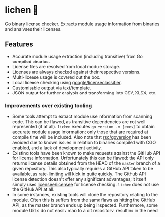 # lichen 🍃

Go binary license checker. Extracts module usage information from binaries and analyses their licenses.

## Features

- Accurate module usage extraction (including transitive) from Go compiled binaries.
- License files are resolved from local module storage.
- Licenses are always checked against their respective versions.
- Multi-license usage is covered out the box.
- Local license checking using [google/licenseclassifier](https://github.com/google/licenseclassifier).
- Customisable output via text/template.
- JSON output for further analysis and transforming into CSV, XLSX, etc.

### Improvements over existing tooling

- Some tools attempt to extract module use information from scanning code. This can be flawed, as transitive
dependencies are not well represented (if at all). `lichen` executes `go version -m [exes]` to obtain accurate module
usage information; only those that are required at compile time will be included. Also note that 
[rsc/goversion](https://github.com/rsc/goversion) has been avoided due to known issues in relation to binaries compiled
with CGO enabled, and a lack of development activity.
- Existing tools have been known to make requests against the GitHub API for license information. Unfortunately this can
be flawed: the API only returns license details obtained from the HEAD of the `master` branch of a given repository. 
This also typically requires a GitHub API token to be available, as rate-limiting will kick in quite quickly. The
GitHub API license detection doesn't offer any significant advantages; it itself simply uses 
[licensee/licensee](https://github.com/licensee/licensee) for license checking. `lichen` does not use the GitHub API at
all.
- In some instances, existing tools will clone the repository relating to the module. Often this is suffers from the
same flaws as hitting the GitHub API, as the master branch ends up being inspected. Furthermore, some module URLs do
not easily map to a git repository, resulting in the need for manual mapping in some instances. Finally, this process
has a tendency to be slow. `lichen` takes advantage of Go tooling to retrieve the relevant file(s) in an accurate and 
time effective manner - `go mod download` is executed, and the local copy of the module is inspected for license
information.

## Install

```
go install github.com/uw-labs/lichen
```

## Usage

By default `lichen` simply prints each module with its respective license. A path to at least one Go compiled binary
must be supplied. Permitted licenses can be configured, along with overrides and exceptions (see [Config](#Config)).

```
lichen --config=path/to/lichen.yaml [binary ...]
```

Run ```lichen --help``` for further information on flags.

## Example

We can run lichen on itself:

```
$ lichen $GOPATH/bin/lichen
github.com/cpuguy83/go-md2man/v2@v2.0.0-20190314233015-f79a8a8ca69d: MIT (allowed)
github.com/google/goterm@v0.0.0-20190703233501-fc88cf888a3f: BSD-3-Clause (allowed)
github.com/google/licenseclassifier@v0.0.0-20200402202327-879cb1424de0: Apache-2.0 (allowed)
github.com/hashicorp/errwrap@v1.0.0: MPL-2.0 (allowed)
github.com/hashicorp/go-multierror@v1.1.0: MPL-2.0 (allowed)
github.com/lucasb-eyer/go-colorful@v1.0.3: MIT (allowed)
github.com/mattn/go-isatty@v0.0.12: MIT (allowed)
github.com/muesli/termenv@v0.5.2: MIT (allowed)
github.com/russross/blackfriday/v2@v2.0.1: BSD-2-Clause (allowed)
github.com/sergi/go-diff@v1.0.0: MIT (allowed)
github.com/shurcooL/sanitized_anchor_name@v1.0.0: MIT (allowed)
github.com/urfave/cli/v2@v2.2.0: MIT (allowed)
golang.org/x/sys@v0.0.0-20200116001909-b77594299b42: BSD-3-Clause (allowed)
gopkg.in/yaml.v2@v2.3.0: Apache-2.0, MIT (allowed)
```

...and using a custom template:

```
$ lichen --template="{{range .Modules}}{{range .Module.Licenses}}{{.Name | printf \"%s\n\"}}{{end}}{{end}}" $GOPATH/bin/lichen | sort | uniq -c | sort -nr
   8 MIT
   2 MPL-2.0
   2 BSD-3-Clause
   2 Apache-2.0
   1 BSD-2-Clause
```

## Config

Example:

```yaml
# minimum confidence percentage used during license classification
threshold: .80

# all permitted licenses
allow:
  - "MIT"
  - "Apache-2.0"
  - "0BSD"
  - "BSD-3-Clause"
  - "BSD-2-Clause"
  - "BSD-2-Clause-FreeBSD"
  - "MPL-2.0"
  - "ISC"
  - "PostgreSQL"

# overrides for cases where a license cannot be detected, but the software is licensed
override:
  - path: "github.com/abc/xyz"
    version: "v0.1.0" # version is optional - if specified, the override will only apply for the configured version
    licenses: ["MIT"] # specify licenses

# exceptions for violations
exceptions:
  # exceptions for "license not permitted" type violations
  licenseNotPermitted:
    - path: "github.com/foo/bar"
      version: "v0.1.0" # version is optional - if specified, the exception will only apply to the configured version
      licenses: ["LGPL-3.0"] # licenses is optional - if specified only violations in relation to the listed licenses will be ignored
    - path: "github.com/baz/xyz"
  # exceptions for "unresolvable license" type violations
  unresolvableLicense:
    - path: "github.com/test/foo"
      version: "v1.0.1" # version is optional - if unspecified, the exception will apply to all versions
```

## Caveat emptor

Just as a linter cannot _guarantee_ working and correct code, this tool cannot guarantee dependencies and their licenses
are determined with absolute correctness. `lichen` is designed to help catch cases that might fall through the net, but
it is by no means a replacement for manual inspection and evaluation of dependencies.
